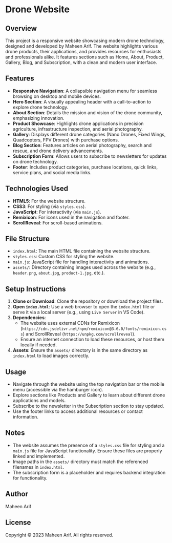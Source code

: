 # Drone Website

## Overview
This project is a responsive website showcasing modern drone technology, designed and developed by Maheen Arif. The website highlights various drone products, their applications, and provides resources for enthusiasts and professionals alike. It features sections such as Home, About, Product, Gallery, Blog, and Subscription, with a clean and modern user interface.

## Features
- **Responsive Navigation**: A collapsible navigation menu for seamless browsing on desktop and mobile devices.
- **Hero Section**: A visually appealing header with a call-to-action to explore drone technology.
- **About Section**: Details the mission and vision of the drone community, emphasizing innovation.
- **Product Showcase**: Highlights drone applications in precision agriculture, infrastructure inspection, and aerial photography.
- **Gallery**: Displays different drone categories (Nano Drones, Fixed Wings, Quadcopters, FPV Drones) with purchase options.
- **Blog Section**: Features articles on aerial photography, search and rescue, and drone delivery advancements.
- **Subscription Form**: Allows users to subscribe to newsletters for updates on drone technology.
- **Footer**: Includes product categories, purchase locations, quick links, service plans, and social media links.

## Technologies Used
- **HTML5**: For the website structure.
- **CSS3**: For styling (via `styles.css`).
- **JavaScript**: For interactivity (via `main.js`).
- **Remixicon**: For icons used in the navigation and footer.
- **ScrollReveal**: For scroll-based animations.

## File Structure
- `index.html`: The main HTML file containing the website structure.
- `styles.css`: Custom CSS for styling the website.
- `main.js`: JavaScript file for handling interactivity and animations.
- `assets/`: Directory containing images used across the website (e.g., `header.png`, `about.jpg`, `product-1.jpg`, etc.).

## Setup Instructions
1. **Clone or Download**: Clone the repository or download the project files.
2. **Open `index.html`**: Use a web browser to open the `index.html` file or serve it via a local server (e.g., using `Live Server` in VS Code).
3. **Dependencies**:
   - The website uses external CDNs for Remixicon (`https://cdn.jsdelivr.net/npm/remixicon@3.6.0/fonts/remixicon.css`) and ScrollReveal (`https://unpkg.com/scrollreveal`).
   - Ensure an internet connection to load these resources, or host them locally if needed.
4. **Assets**: Ensure the `assets/` directory is in the same directory as `index.html` to load images correctly.

## Usage
- Navigate through the website using the top navigation bar or the mobile menu (accessible via the hamburger icon).
- Explore sections like Products and Gallery to learn about different drone applications and models.
- Subscribe to the newsletter in the Subscription section to stay updated.
- Use the footer links to access additional resources or contact information.

## Notes
- The website assumes the presence of a `styles.css` file for styling and a `main.js` file for JavaScript functionality. Ensure these files are properly linked and implemented.
- Image paths in the `assets/` directory must match the referenced filenames in `index.html`.
- The subscription form is a placeholder and requires backend integration for functionality.

## Author
Maheen Arif

## License
Copyright © 2023 Maheen Arif. All rights reserved.